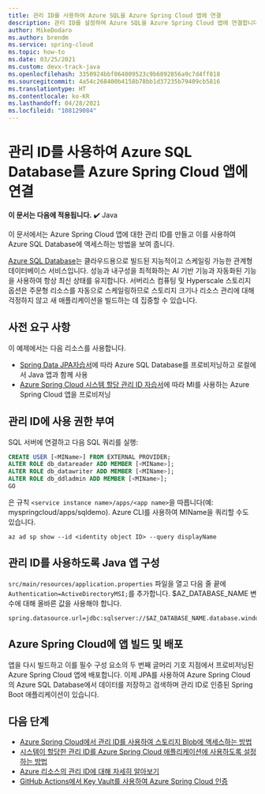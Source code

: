 ```yaml
---
title: 관리 ID를 사용하여 Azure SQL을 Azure Spring Cloud 앱에 연결
description: 관리 ID를 설정하여 Azure SQL을 Azure Spring Cloud 앱에 연결합니다.
author: MikeDodaro
ms.author: brendm
ms.service: spring-cloud
ms.topic: how-to
ms.date: 03/25/2021
ms.custom: devx-track-java
ms.openlocfilehash: 3350924bbf064009523c9b6892856a9c7d4ff818
ms.sourcegitcommit: 4a54c268400b4158b78bb1d37235b79409cb5816
ms.translationtype: HT
ms.contentlocale: ko-KR
ms.lasthandoff: 04/28/2021
ms.locfileid: "108129084"
---
```

# <a name="use-a-managed-identity-to-connect-azure-sql-database-to-an-azure-spring-cloud-app"></a>관리 ID를 사용하여 Azure SQL Database를 Azure Spring Cloud 앱에 연결

**이 문서는 다음에 적용됩니다.** ✔️ Java

이 문서에서는 Azure Spring Cloud 앱에 대한 관리 ID를 만들고 이를 사용하여 Azure SQL Database에 액세스하는 방법을 보여 줍니다.

[Azure SQL Database](https://azure.microsoft.com/services/sql-database/)는 클라우드용으로 빌드된 지능적이고 스케일링 가능한 관계형 데이터베이스 서비스입니다. 성능과 내구성을 최적화하는 AI 기반 기능과 자동화된 기능을 사용하여 항상 최신 상태를 유지합니다. 서버리스 컴퓨팅 및 Hyperscale 스토리지 옵션은 주문형 리소스를 자동으로 스케일링하므로 스토리지 크기나 리소스 관리에 대해 걱정하지 않고 새 애플리케이션을 빌드하는 데 집중할 수 있습니다.

## <a name="prerequisites"></a>사전 요구 사항
이 예제에서는 다음 리소스를 사용합니다.
* [Spring Data JPA자습서](/azure/developer/java/spring-framework/configure-spring-data-jpa-with-azure-sql-server)에 따라 Azure SQL Database를 프로비저닝하고 로컬에서 Java 앱과 함께 사용
* [Azure Spring Cloud 시스템 할당 관리 ID 자습서](./how-to-enable-system-assigned-managed-identity.md)에 따라 MI를 사용하는 Azure Spring Cloud 앱을 프로비저닝

## <a name="grant-permission-to-the-managed-identity"></a>관리 ID에 사용 권한 부여
SQL 서버에 연결하고 다음 SQL 쿼리를 실행:

```sql
CREATE USER [<MIName>] FROM EXTERNAL PROVIDER;
ALTER ROLE db_datareader ADD MEMBER [<MIName>];
ALTER ROLE db_datawriter ADD MEMBER [<MIName>];
ALTER ROLE db_ddladmin ADD MEMBER [<MIName>];
GO
```

<MIName>은 규칙 `<service instance name>/apps/<app name>`을 따릅니다(예: myspringcloud/apps/sqldemo). Azure CLI를 사용하여 MIName을 쿼리할 수도 있습니다.

```azurecli
az ad sp show --id <identity object ID> --query displayName
```

## <a name="configure-your-java-app-to-use-managed-identity"></a>관리 ID를 사용하도록 Java 앱 구성
`src/main/resources/application.properties` 파일을 열고 다음 줄 끝에 `Authentication=ActiveDirectoryMSI;`를 추가합니다. $AZ_DATABASE_NAME 변수에 대해 올바른 값을 사용해야 합니다.

```properties
spring.datasource.url=jdbc:sqlserver://$AZ_DATABASE_NAME.database.windows.net:1433;database=demo;encrypt=true;trustServerCertificate=false;hostNameInCertificate=*.database.windows.net;loginTimeout=30;Authentication=ActiveDirectoryMSI;
```

## <a name="build-and-deploy-the-app-to-azure-spring-cloud"></a>Azure Spring Cloud에 앱 빌드 및 배포
앱을 다시 빌드하고 이를 필수 구성 요소의 두 번째 글머리 기호 지점에서 프로비저닝된 Azure Spring Cloud 앱에 배포합니다. 이제 JPA를 사용하여 Azure Spring Cloud의 Azure SQL Database에서 데이터를 저장하고 검색하며 관리 ID로 인증된 Spring Boot 애플리케이션이 있습니다.

## <a name="next-steps"></a>다음 단계

* [Azure Spring Cloud에서 관리 ID를 사용하여 스토리지 Blob에 액세스하는 방법](https://github.com/Azure-Samples/Azure-Spring-Cloud-Samples/tree/master/managed-identity-storage-blob)
* [시스템이 할당한 관리 ID를 Azure Spring Cloud 애플리케이션에 사용하도록 설정하는 방법](./how-to-enable-system-assigned-managed-identity.md)
* [Azure 리소스의 관리 ID에 대해 자세히 알아보기](https://github.com/MicrosoftDocs/azure-docs/blob/master/articles/active-directory/managed-identities-azure-resources/overview.md)
* [GitHub Actions에서 Key Vault를 사용하여 Azure Spring Cloud 인증](./github-actions-key-vault.md)